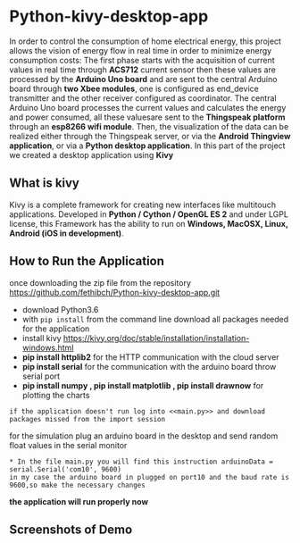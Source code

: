 # Python-kivy-desktop-app

In order to control the consumption of home electrical energy, this project allows the vision of energy flow in real time in order to minimize energy consumption costs:
    The first phase starts with the acquisition of current values ​​in real time through **ACS712** current sensor then these values ​​are processed by the **Arduino Uno board** and are sent to the central Arduino board through **two Xbee modules**, one is configured as end_device transmitter and the other receiver configured as coordinator. The central Arduino Uno board processes the current values ​​and calculates the energy and power consumed, all these values ​​are sent to the **Thingspeak platform** through an **esp8266 wifi module**. Then, the visualization of the data can be realized either through the Thingspeak server, or via the **Android Thingview application**, or via a **Python desktop application**.
 In this part of the project we created a desktop application using **Kivy**
## What is kivy    
Kivy is a complete framework for creating new interfaces like multitouch applications. Developed in **Python / Cython / OpenGL ES 2** and under LGPL license, this Framework has the ability to run on **Windows, MacOSX, Linux, Android (iOS in development)**.
## How to Run the Application
once downloading the zip file from the repository https://github.com/fethibch/Python-kivy-desktop-app.git 
* download Python3.6
* with ``pip install`` from the command line download all packages needed for the application
* install kivy https://kivy.org/doc/stable/installation/installation-windows.html
* **pip install httplib2** for the HTTP communication with the cloud server
* **pip install  serial** for the communication with the arduino board throw serial port
* **pip install  numpy , pip install  matplotlib ,  pip install drawnow** for plotting the charts
```
if the application doesn't run log into <<main.py>> and download packages missed from the import session
```
for the simulation plug an arduino board in the desktop and send random float values in the serial monitor
```
* In the file main.py you will find this instruction arduinoData = serial.Serial('com10', 9600)
in my case the arduino board in plugged on port10 and the baud rate is 9600,so make the necessary changes
```
**the application will run properly now**
## Screenshots of Demo

